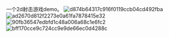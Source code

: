 一个2d射击游戏demo。
![d874b64317c916f0119ccb04cd492fba](https://github.com/user-attachments/assets/33544390-0441-4dba-b128-e89c22d20d88)
![ad2670d812f2273e0a61fa7878415e32](https://github.com/user-attachments/assets/b1f7bf09-7c7a-49d2-a346-1d0d201fecda)
![90fb36547edbfd1c48a006a68c1e6fc2](https://github.com/user-attachments/assets/b14ed804-92fd-4a3e-bd64-f1879de71d30)
![bff170cce9c724cc9e9de66ec0d4288c](https://github.com/user-attachments/assets/e3b169d9-7d0c-4e5d-99df-70c1c1fe7690)

